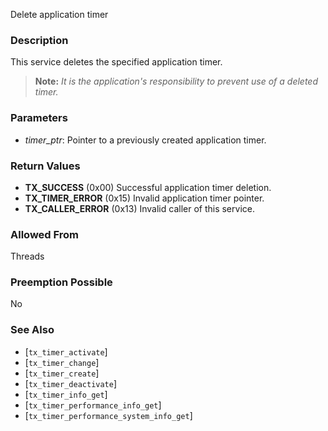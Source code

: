Delete application timer

### Description

This service deletes the specified application timer.

> **Note:** *It is the application's responsibility to prevent use of a deleted timer.*

### Parameters

- *timer_ptr*: Pointer to a previously created application timer.

### Return Values

- **TX_SUCCESS** (0x00) Successful application timer deletion.
- **TX_TIMER_ERROR** (0x15) Invalid application timer pointer.
- **TX_CALLER_ERROR** (0x13) Invalid caller of this service.

### Allowed From

Threads

### Preemption Possible

No

### See Also

- [`tx_timer_activate`]
- [`tx_timer_change`]
- [`tx_timer_create`]
- [`tx_timer_deactivate`]
- [`tx_timer_info_get`]
- [`tx_timer_performance_info_get`]
- [`tx_timer_performance_system_info_get`]

